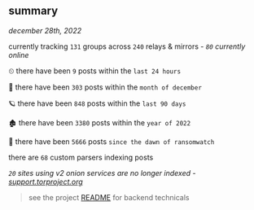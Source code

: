 
## summary
_december 28th, 2022_

currently tracking `131` groups across `240` relays & mirrors - _`80` currently online_

⏲ there have been `9` posts within the `last 24 hours`

🦈 there have been `303` posts within the `month of december`

🪐 there have been `848` posts within the `last 90 days`

🏚 there have been `3380` posts within the `year of 2022`

🦕 there have been `5666` posts `since the dawn of ransomwatch`

there are `68` custom parsers indexing posts

_`20` sites using v2 onion services are no longer indexed - [support.torproject.org](https://support.torproject.org/onionservices/v2-deprecation/)_

> see the project [README](https://github.com/joshhighet/ransomwatch#ransomwatch--) for backend technicals
